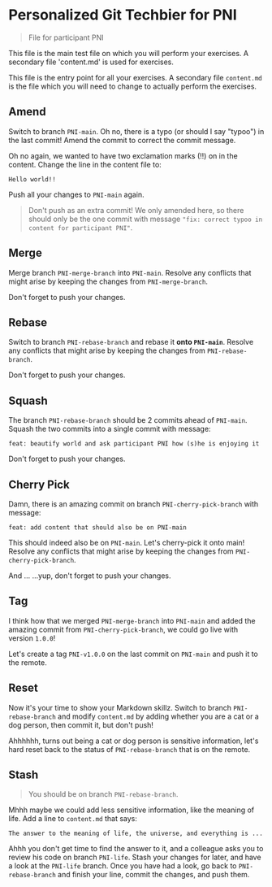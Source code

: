 # Personalized Git Techbier for PNI

> File for participant PNI

This file is the main test file on which you will perform your exercises. A
secondary file 'content.md' is used for  exercises.

This file is the entry point for all your exercises. A secondary file
`content.md` is the file which you will need to change to actually perform the
exercises.

## Amend

Switch to branch `PNI-main`. Oh no, there is a typo (or should I say "typoo") in
the last commit! Amend the commit to correct the commit message.

Oh no again, we wanted to have two exclamation marks (!!) on in the content.
Change the line in the content file to:

```
Hello world!!
```

Push all your changes to `PNI-main` again.

> Don't push as an extra commit! We only amended here, so there should only be
> the one commit with message
> `"fix: correct typoo in content for participant PNI"`.

## Merge

Merge branch `PNI-merge-branch` into `PNI-main`. Resolve any conflicts that might arise
by keeping the changes from `PNI-merge-branch`.

Don't forget to push your changes.

## Rebase

Switch to branch `PNI-rebase-branch` and rebase it **onto `PNI-main`**. Resolve any
conflicts that might arise by keeping the changes from `PNI-rebase-branch`.

Don't forget to push your changes.

## Squash

The branch `PNI-rebase-branch` should be 2 commits ahead of `PNI-main`. Squash the two
commits into a single commit with message:

```
feat: beautify world and ask participant PNI how (s)he is enjoying it
```

Don't forget to push your changes.

## Cherry Pick

Damn, there is an amazing commit on branch `PNI-cherry-pick-branch` with message:

```
feat: add content that should also be on PNI-main
```

This should indeed also be on `PNI-main`. Let's cherry-pick it onto main! Resolve
any conflicts that might arise by keeping the changes from `PNI-cherry-pick-branch`.

And ...
...yup, don't forget to push your changes.

## Tag

I think how that we merged `PNI-merge-branch` into `PNI-main` and added the amazing
commit from `PNI-cherry-pick-branch`, we could go live with version `1.0.0`!

Let's create a tag `PNI-v1.0.0` on the last commit on `PNI-main` and push it to the
remote.

## Reset

Now it's your time to show your Markdown skillz. Switch to branch `PNI-rebase-branch`
and modify `content.md` by adding whether you are a cat or a dog person, then
commit it, but don't push!

Ahhhhhh, turns out being a cat or dog person is sensitive information, let's
hard reset back to the status of `PNI-rebase-branch` that is on the remote.

## Stash

> You should be on branch `PNI-rebase-branch`.

Mhhh maybe we could add less sensitive information, like the meaning of life.
Add a line to `content.md` that says:

```
The answer to the meaning of life, the universe, and everything is ...
```

Ahhh you don't get time to find the answer to it, and a colleague asks you to
review his code on branch `PNI-life`. Stash your changes for later, and have a
look at the `PNI-life` branch. Once you have had a look, go back to
`PNI-rebase-branch` and finish your line, commit the changes, and push them.
